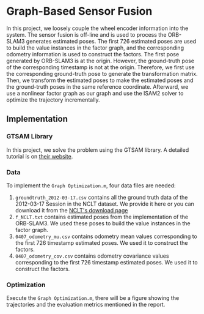 # Graph-Based Sensor Fusion
In this project, we loosely couple the wheel encoder information into the system. The sensor fusion is off-line and is used to process the ORB-SLAM3 generates estimated poses. The first 726 estimated poses are used to build the value instances in the factor graph, and the corresponding odometry information is used to construct the factors. The first pose generated by ORB-SLAM3 is at the origin. However, the ground-truth pose of the corresponding timestamp is not at the origin. Therefore, we first use the corresponding ground-truth pose to generate the transformation matrix. Then, we transform the estimated poses to make the estimated poses and the ground-truth poses in the same reference coordinate. Afterward, we use a nonlinear factor graph as our graph and use the ISAM2 solver to optimize the trajectory incrementally.

## Implementation
### GTSAM Library
In this project, we solve the problem using the GTSAM library. 
A detailed tutorial is on [their website](https://gtsam.org/tutorials/intro.html).

### Data 
To implement the `Graph Optimization.m`, four data files are needed:
1. `groundtruth_2012-03-17.csv` contains all the ground truth data of the 2012-03-17 Session in the NCLT dataset. We provide it here or you can download it from the [NCLT's download page](http://robots.engin.umich.edu/nclt/ground_truth/groundtruth_2012-03-17.csv)
2. `f_NCLT.txt` contains estimated poses from the implementation of the ORB-SLAM3. We used these poses to build the value instances in the factor graph.
3. `0407_odometry_mu.csv` contains odometry mean values corresponding to the first 726 timestamp estimated poses. We used it to construct the factors.
4. `0407_odometry_cov.csv` contains odometry covariance values corresponding to the first 726 timestamp estimated poses. We used it to construct the factors.

### Optimization
Execute the `Graph Optimization.m`, there will be a figure showing the trajectories and the evaluation metrics mentioned in the report.
